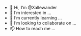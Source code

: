 - 👋 Hi, I’m @Xallewander
- 👀 I’m interested in ...
- 🌱 I’m currently learning ...
- 💞️ I’m looking to collaborate on ...
- 📫 How to reach me ...

<!---
Xallewander/Xallewander is a ✨ special ✨ repository because its `README.md` (this file) appears on your GitHub profile.
You can click the Preview link to take a look at your changes.
--->
